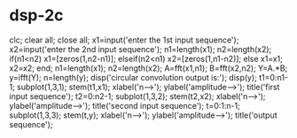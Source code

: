 # dsp-2c
 clc; 
clear all; 
close all; 
x1=input('enter the 1st input sequence'); 
x2=input('enter the 2nd input sequence'); 
n1=length(x1); 
n2=length(x2); 
if(n1<n2) 
x1=[zeros(1,n2-n1)]; 
elseif(n2<n1) 
x2=[zeros(1,n1-n2)]; 
else 
x1=x1; 
x2=x2; 
end; 
n1=length(x1); 
n2=length(x2); 
A=fft(x1,n1); 
B=fft(x2,n2); 
Y=A.*B; 
y=ifft(Y); 
n=length(y); 
disp('circular convolution output is:'); 
disp(y); 
t1=0:n1-1; 
subplot(1,3,1); 
stem(t1,x1); 
xlabel('n-->'); 
ylabel('amplitude-->'); 
title('first input sequence'); 
t2=0:n2-1; 
subplot(1,3,2); 
stem(t2,x2); 
xlabel('n-->'); 
ylabel('amplitude-->'); 
title('second input sequence'); 
t=0:1:n-1; 
subplot(1,3,3); 
stem(t,y); 
xlabel('n-->'); 
ylabel('amplitude-->'); 
title('output sequence');
